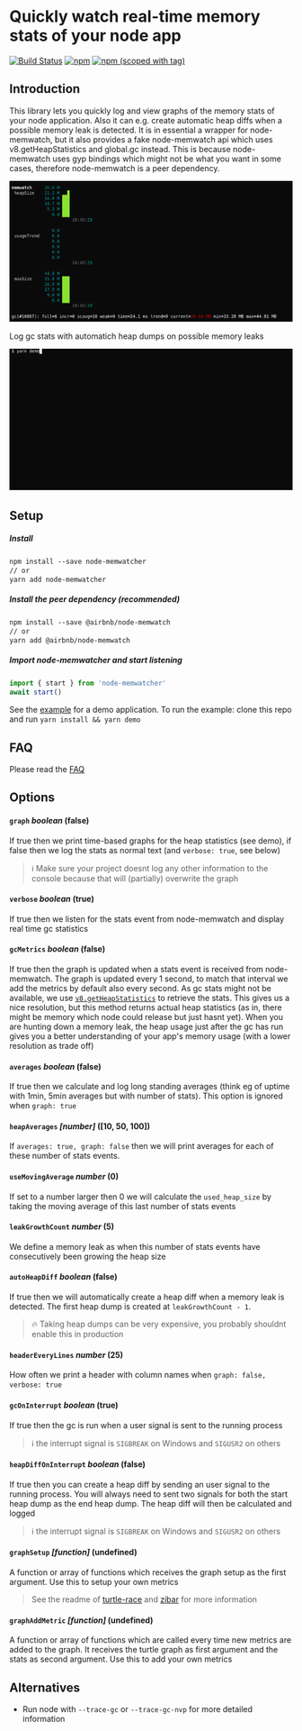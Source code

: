# Quickly watch real-time memory stats of your node app
<a href="https://travis-ci.org/pimlie/node-memwatcher"><img src="https://api.travis-ci.org/pimlie/node-memwatcher.svg" alt="Build Status"></a>
[![npm](https://img.shields.io/npm/dt/node-memwatcher.svg?style=flat-square)](https://www.npmjs.com/package/node-memwatcher)
[![npm (scoped with tag)](https://img.shields.io/npm/v/node-memwatcher/latest.svg?style=flat-square)](https://www.npmjs.com/package/node-memwatcher)

## Introduction

This library lets you quickly log and view graphs of the memory stats of your node application. Also it can e.g. create automatic heap diffs when a possible memory leak is detected. It is in essential a wrapper for node-memwatch, but it also provides a fake node-memwatch api which uses v8.getHeapStatistics and global.gc instead. This is because node-memwatch uses gyp bindings which might not be what you want in some cases, therefore node-memwatch is a peer dependency.

<p align="center"><a href="./assets/demo.mp4"><img src="./assets/demo.gif" alt="node-memwatcher demo"/></a></p>

Log gc stats with automatich heap dumps on possible memory leaks
<p align="center"><a href="./assets/demo2.mp4"><img src="./assets/demo2.gif" alt="node-memwatcher demo2"/></a></p>

## Setup

##### Install
```
npm install --save node-memwatcher
// or
yarn add node-memwatcher
```

##### Install the peer dependency (recommended)
```
npm install --save @airbnb/node-memwatch
// or
yarn add @airbnb/node-memwatch
```

##### Import node-memwatcher and start listening
```js
import { start } from 'node-memwatcher'
await start()
```
See the [example](./example/app.js) for a demo application. To run the example: clone this repo and run `yarn install && yarn demo`

## FAQ

Please read the [FAQ](https://github.com/pimlie/node-memwatcher/wiki/FAQ)

## Options

#### `graph` _boolean_ (false)

If true then we print time-based graphs for the heap statistics (see demo), if false then we log the stats as normal text (and `verbose: true`, see below)

> :information_source: Make sure your project doesnt log any other information to the console because that will (partially) overwrite the graph

#### `verbose` _boolean_ (true)

If true then we listen for the stats event from node-memwatch and display real time gc statistics

#### `gcMetrics` _boolean_ (false)

If true then the graph is updated when a stats event is received from node-memwatch. The graph is updated every 1 second, to match that interval we add the metrics by default also every second. As gc stats might not be available, we use [`v8.getHeapStatistics`](https://nodejs.org/api/v8.html#v8_v8_getheapstatistics) to retrieve the stats. This gives us a nice resolution, but this method returns actual heap statistics (as in, there might be memory which node could release but just hasnt yet).
When you are hunting down a memory leak, the heap usage just after the gc has run gives you a better understanding of your app's memory usage (with a lower resolution as trade off)

#### `averages` _boolean_ (false)

If true then we calculate and log long standing averages (think eg of uptime with 1min, 5min averages but with number of stats). This option is ignored when `graph: true` 

#### `heapAverages` _[number]_ ([10, 50, 100])

If `averages: true, graph: false` then we will print averages for each of these number of stats events.

#### `useMovingAverage` _number_ (0)

If set to a number larger then 0 we will calculate the `used_heap_size` by taking the moving average of this last number of stats events

#### `leakGrowthCount` _number_ (5)

We define a memory leak as when this number of stats events have consecutively been growing the heap size

#### `autoHeapDiff` _boolean_ (false)

If true then we will automatically create a heap diff when a memory leak is detected. The first heap dump is created at `leakGrowthCount - 1`.

> :fire: Taking heap dumps can be very expensive, you probably shouldnt enable this in production

#### `headerEveryLines` _number_ (25)

How often we print a header with column names when `graph: false, verbose: true`

#### `gcOnInterrupt` _boolean_ (true)

If true then the gc is run when a user signal is sent to the running process

> :information_source: the interrupt signal is `SIGBREAK` on Windows and `SIGUSR2` on others

#### `heapDiffOnInterrupt` _boolean_ (false)

If true then you can create a heap diff by sending an user signal to the running process. You will always need to sent two signals for both the start heap dump as the end heap dump. The heap diff will then be calculated and logged

> :information_source: the interrupt signal is `SIGBREAK` on Windows and `SIGUSR2` on others

#### `graphSetup` _[function]_ (undefined)

A function or array of functions which receives the graph setup as the first argument. Use this to setup your own metrics

> See the readme of [turtle-race](https://github.com/lbovet/turtle-race) and [zibar](https://github.com/lbovet/zibar) for more information

#### `graphAddMetric` _[function]_ (undefined)

A function or array of functions which are called every time new metrics are added to the graph. It receives the turtle graph as first argument and the stats as second argument. Use this to add your own metrics

## Alternatives

- Run node with `--trace-gc` or `--trace-gc-nvp` for more detailed information
